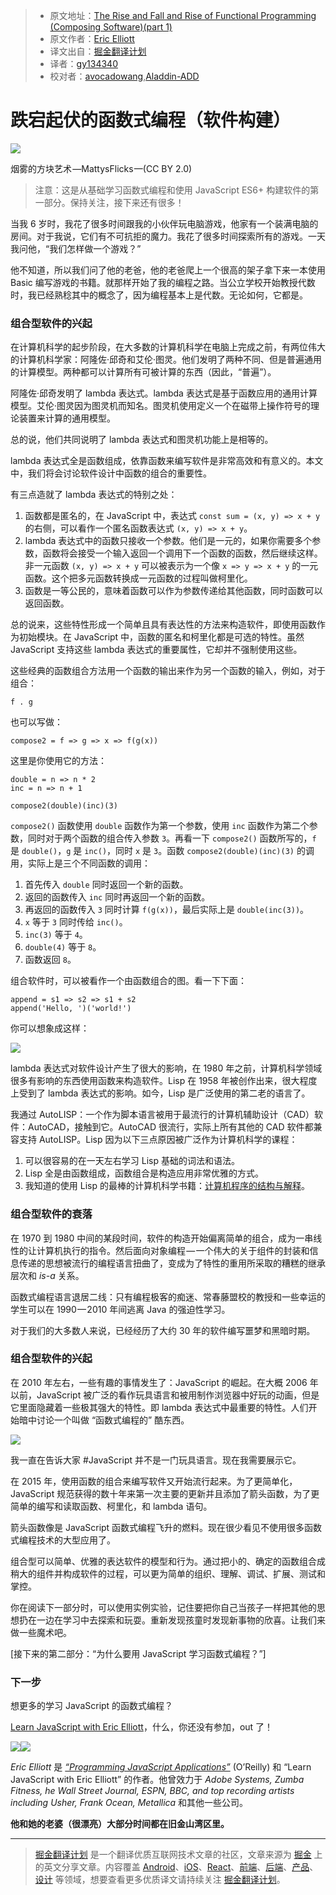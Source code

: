 > * 原文地址：[The Rise and Fall and Rise of Functional Programming (Composing Software)(part 1)](https://medium.com/javascript-scene/the-rise-and-fall-and-rise-of-functional-programming-composable-software-c2d91b424c8c)
> * 原文作者：[Eric Elliott](https://medium.com/@_ericelliott?source=post_header_lockup)
> * 译文出自：[掘金翻译计划](https://github.com/xitu/gold-miner)
> * 译者：[gy134340](https://github.com/gy134340)
> * 校对者：[avocadowang](https://github.com/avocadowang),[Aladdin-ADD](https://github.com/Aladdin-ADD)

# 跌宕起伏的函数式编程（软件构建）

<img class="progressiveMedia-noscript js-progressiveMedia-inner" src="https://cdn-images-1.medium.com/max/800/1*uVpU7iruzXafhU2VLeH4lw.jpeg">

烟雾的方块艺术 —MattysFlicks —(CC BY 2.0)

> 注意：这是从基础学习函数式编程和使用 JavaScript ES6+ 构建软件的第一部分。保持关注，接下来还有很多！

当我 6 岁时，我花了很多时间跟我的小伙伴玩电脑游戏，他家有一个装满电脑的房间。对于我说，它们有不可抗拒的魔力。我花了很多时间探索所有的游戏。一天我问他，“我们怎样做一个游戏？”

他不知道，所以我们问了他的老爸，他的老爸爬上一个很高的架子拿下来一本使用 Basic 编写游戏的书籍。就那样开始了我的编程之路。当公立学校开始教授代数时，我已经熟稔其中的概念了，因为编程基本上是代数。无论如何，它都是。

### 组合型软件的兴起

在计算机科学的起步阶段，在大多数的计算机科学在电脑上完成之前，有两位伟大的计算机科学家：阿隆佐·邱奇和艾伦·图灵。他们发明了两种不同、但是普遍通用的计算模型。两种都可以计算所有可被计算的东西（因此，“普遍”）。

阿隆佐·邱奇发明了 lambda 表达式。lambda 表达式是基于函数应用的通用计算模型。艾伦·图灵因为图灵机而知名。图灵机使用定义一个在磁带上操作符号的理论装置来计算的通用模型。

总的说，他们共同说明了 lambda 表达式和图灵机功能上是相等的。

lambda 表达式全是函数组成，依靠函数来编写软件是非常高效和有意义的。本文中，我们将会讨论软件设计中函数的组合的重要性。

有三点造就了 lambda 表达式的特别之处：

1. 函数都是匿名的，在 JavaScript 中，表达式 `const sum = (x, y) => x + y` 的右侧，可以看作一个匿名函数表达式 `(x, y) => x + y`。
2. lambda 表达式中的函数只接收一个参数。他们是一元的，如果你需要多个参数，函数将会接受一个输入返回一个调用下一个函数的函数，然后继续这样。非一元函数 `(x, y) => x + y` 可以被表示为一个像 `x => y => x + y` 的一元函数。这个把多元函数转换成一元函数的过程叫做柯里化。
3. 函数是一等公民的，意味着函数可以作为参数传递给其他函数，同时函数可以返回函数。

总的说来，这些特性形成一个简单且具有表达性的方法来构造软件，即使用函数作为初始模块。在 JavaScript 中，函数的匿名和柯里化都是可选的特性。虽然 JavaScript 支持这些 lambda 表达式的重要属性，它却并不强制使用这些。

这些经典的函数组合方法用一个函数的输出来作为另一个函数的输入，例如，对于组合：

	f . g
	
也可以写做：

	compose2 = f => g => x => f(g(x))
	
这里是你使用它的方法：
	
	double = n => n * 2
	inc = n => n + 1
	
	compose2(double)(inc)(3)

`compose2()` 函数使用 `double` 函数作为第一个参数，使用 `inc` 函数作为第二个参数，同时对于两个函数的组合传入参数 `3`。再看一下 `compose2()` 函数所写的，`f` 是 `double()`，`g` 是 `inc()`，同时 `x` 是 `3`。函数 `compose2(double)(inc)(3)` 的调用，实际上是三个不同函数的调用：

1. 首先传入 `double` 同时返回一个新的函数。
2. 返回的函数传入 `inc` 同时再返回一个新的函数。
3. 再返回的函数传入 `3` 同时计算 `f(g(x))`，最后实际上是 `double(inc(3))`。
4. `x` 等于 `3` 同时传给 `inc()`。
5. `inc(3)` 等于 `4`。
6. `double(4)` 等于 `8`。
7. 函数返回 `8`。

组合软件时，可以被看作一个由函数组合的图。看一下下面：
	
	append = s1 => s2 => s1 + s2
	append('Hello, ')('world!')

你可以想象成这样：

<img class="progressiveMedia-noscript js-progressiveMedia-inner" src="https://cdn-images-1.medium.com/max/800/1*LSXnRbKzQ4yhq1fjZjvq6Q.png">

lambda 表达式对软件设计产生了很大的影响，在 1980 年之前，计算机科学领域很多有影响的东西使用函数来构造软件。Lisp 在 1958 年被创作出来，很大程度上受到了 lambda 表达式的影响。如今，Lisp 是广泛使用的第二老的语言了。

我通过 AutoLISP：一个作为脚本语言被用于最流行的计算机辅助设计（CAD）软件：AutoCAD，接触到它。AutoCAD 很流行，实际上所有其他的 CAD 软件都兼容支持 AutoLISP。Lisp 因为以下三点原因被广泛作为计算机科学的课程：

1. 可以很容易的在一天左右学习 Lisp 基础的词法和语法。
2. Lisp 全是由函数组成，函数组合是构造应用非常优雅的方式。
3. 我知道的使用 Lisp 的最棒的计算机科学书籍：[计算机程序的结构与解释](https://www.amazon.com/Structure-Interpretation-Computer-Programs-Engineering/dp/0262510871/ref=as_li_ss_tl?ie=UTF8&amp;linkCode=ll1&amp;tag=eejs-20&amp;linkId=4896ed63eee8657b6379c2acd99dd3f3)。

### 组合型软件的衰落

在 1970 到 1980 中间的某段时间，软件的构造开始偏离简单的组合，成为一串线性的让计算机执行的指令。然后面向对象编程 — 一个伟大的关于组件的封装和信息传递的思想被流行的编程语言扭曲了，变成为了特性的重用所采取的糟糕的继承层次和 *is-a* 关系。

函数式编程语言退居二线：只有编程极客的痴迷、常春藤盟校的教授和一些幸运的学生可以在 1990 — 2010 年间逃离 Java 的强迫性学习。

对于我们的大多数人来说，已经经历了大约 30 年的软件编写噩梦和黑暗时期。

### 组合型软件的兴起

在 2010 年左右，一些有趣的事情发生了：JavaScript 的崛起。在大概 2006 年以前，JavaScript 被广泛的看作玩具语言和被用制作浏览器中好玩的动画，但是它里面隐藏着一些极其强大的特性。即 lambda 表达式中最重要的特性。人们开始暗中讨论一个叫做 “函数式编程的” 酷东西。

![](http://ww1.sinaimg.cn/large/006tNbRwgy1fekui0p6i3j30j50hcmyn.jpg)

我一直在告诉大家 #JavaScript 并不是一门玩具语言。现在我需要展示它。

在 2015 年，使用函数的组合来编写软件又开始流行起来。为了更简单化，JavaScript 规范获得的数十年来第一次主要的更新并且添加了箭头函数，为了更简单的编写和读取函数、柯里化，和 lambda 语句。

箭头函数像是 JavaScript 函数式编程飞升的燃料。现在很少看见不使用很多函数式编程技术的大型应用了。

组合型可以简单、优雅的表达软件的模型和行为。通过把小的、确定的函数组合成稍大的组件并构成软件的过程，可以更为简单的组织、理解、调试、扩展、测试和掌控。

你在阅读下一部分时，可以使用实例实验，记住要把你自己当孩子一样把其他的思想扔在一边在学习中去探索和玩耍。重新发现孩童时发现新事物的欣喜。让我们来做一些魔术吧。

[接下来的第二部分：“为什么要用 JavaScript 学习函数式编程？”]

### 下一步

想更多的学习 JavaScript 的函数式编程？

[Learn JavaScript with Eric Elliott](http://ericelliottjs.com/product/lifetime-access-pass/)，什么，你还没有参加，out 了！

[![](https://cdn-images-1.medium.com/freeze/max/30/1*3njisYUeHOdyLCGZ8czt_w.jpeg?q=20)![](https://cdn-images-1.medium.com/max/800/1*3njisYUeHOdyLCGZ8czt_w.jpeg)](https://ericelliottjs.com/product/lifetime-access-pass/)


*Eric Elliott* 是 [*“Programming JavaScript Applications”*](http://pjabook.com) (O’Reilly) 和 “Learn JavaScript with Eric Elliott” 的作者。他曾效力于 *Adobe Systems, Zumba Fitness, he Wall Street Journal, ESPN, BBC, and top recording artists including Usher, Frank Ocean, Metallica* 和其他一些公司。

**他和她的老婆（很漂亮）大部分时间都在旧金山湾区里。**


---

> [掘金翻译计划](https://github.com/xitu/gold-miner) 是一个翻译优质互联网技术文章的社区，文章来源为 [掘金](https://juejin.im) 上的英文分享文章。内容覆盖 [Android](https://github.com/xitu/gold-miner#android)、[iOS](https://github.com/xitu/gold-miner#ios)、[React](https://github.com/xitu/gold-miner#react)、[前端](https://github.com/xitu/gold-miner#前端)、[后端](https://github.com/xitu/gold-miner#后端)、[产品](https://github.com/xitu/gold-miner#产品)、[设计](https://github.com/xitu/gold-miner#设计) 等领域，想要查看更多优质译文请持续关注 [掘金翻译计划](https://github.com/xitu/gold-miner)。
